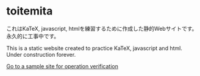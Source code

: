 # toitemita  

これはKaTeX, javascript, htmlを練習するために作成した静的Webサイトです。  
永久的に工事中です。  

This is a static website created to practice KaTeX, javascript and html.   
Under construction forever.  

[Go to a sample site for operation verification](https://toitemitak.netlify.app/)  
